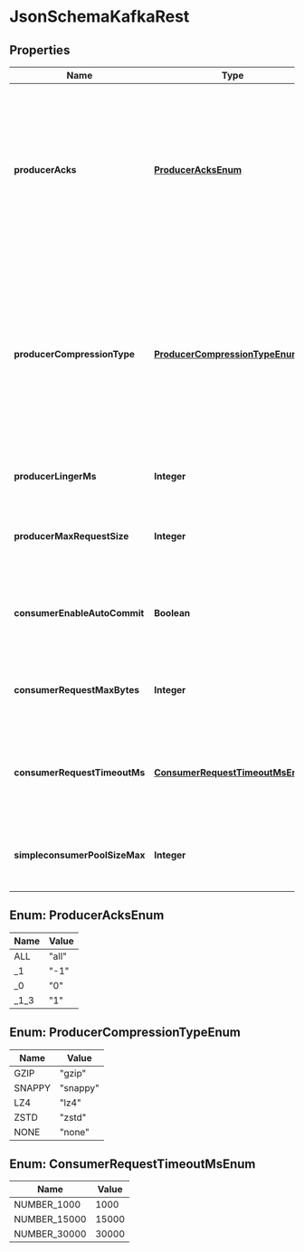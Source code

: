 # JsonSchemaKafkaRest

## Properties
Name | Type | Description | Notes
------------ | ------------- | ------------- | -------------
**producerAcks** | [**ProducerAcksEnum**](#ProducerAcksEnum) | The number of acknowledgments the producer requires the leader to have received before considering a request complete. If set to &#x27;all&#x27; or &#x27;-1&#x27;, the leader will wait for the full set of in-sync replicas to acknowledge the record. |  [optional]
**producerCompressionType** | [**ProducerCompressionTypeEnum**](#ProducerCompressionTypeEnum) | Specify the default compression type for producers. This configuration accepts the standard compression codecs (&#x27;gzip&#x27;, &#x27;snappy&#x27;, &#x27;lz4&#x27;, &#x27;zstd&#x27;). It additionally accepts &#x27;none&#x27; which is the default and equivalent to no compression. |  [optional]
**producerLingerMs** | **Integer** | Wait for up to the given delay to allow batching records together |  [optional]
**producerMaxRequestSize** | **Integer** | The maximum size of a request in bytes. Note that Kafka broker can also cap the record batch size. |  [optional]
**consumerEnableAutoCommit** | **Boolean** | If true the consumer&#x27;s offset will be periodically committed to Kafka in the background |  [optional]
**consumerRequestMaxBytes** | **Integer** | Maximum number of bytes in unencoded message keys and values by a single request |  [optional]
**consumerRequestTimeoutMs** | [**ConsumerRequestTimeoutMsEnum**](#ConsumerRequestTimeoutMsEnum) | The maximum total time to wait for messages for a request if the maximum number of messages has not yet been reached |  [optional]
**simpleconsumerPoolSizeMax** | **Integer** | Maximum number of SimpleConsumers that can be instantiated per broker |  [optional]

<a name="ProducerAcksEnum"></a>
## Enum: ProducerAcksEnum
Name | Value
---- | -----
ALL | &quot;all&quot;
_1 | &quot;-1&quot;
_0 | &quot;0&quot;
_1_3 | &quot;1&quot;

<a name="ProducerCompressionTypeEnum"></a>
## Enum: ProducerCompressionTypeEnum
Name | Value
---- | -----
GZIP | &quot;gzip&quot;
SNAPPY | &quot;snappy&quot;
LZ4 | &quot;lz4&quot;
ZSTD | &quot;zstd&quot;
NONE | &quot;none&quot;

<a name="ConsumerRequestTimeoutMsEnum"></a>
## Enum: ConsumerRequestTimeoutMsEnum
Name | Value
---- | -----
NUMBER_1000 | 1000
NUMBER_15000 | 15000
NUMBER_30000 | 30000
